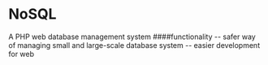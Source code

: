 # NoSQL
A PHP web database management system
####functionality
-- safer way of managing small and large-scale database system
-- easier development for web
